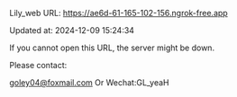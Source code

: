 Lily_web URL: https://ae6d-61-165-102-156.ngrok-free.app

Updated at: 2024-12-09 15:24:34

If you cannot open this URL, the server might be down.

Please contact: 

goley04@foxmail.com Or Wechat:GL_yeaH